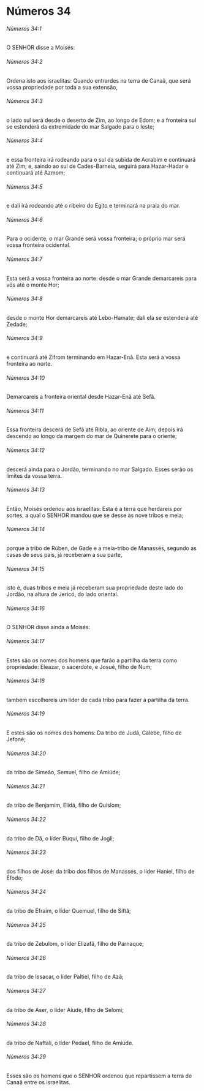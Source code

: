 # Números 34

###### Números 34:1

O SENHOR disse a Moisés:

###### Números 34:2

Ordena isto aos israelitas: Quando entrardes na terra de Canaã, que será vossa propriedade por toda a sua extensão,

###### Números 34:3

o lado sul será desde o deserto de Zim, ao longo de Edom; e a fronteira sul se estenderá da extremidade do mar Salgado para o leste;

###### Números 34:4

e essa fronteira irá rodeando para o sul da subida de Acrabim e continuará até Zim; e, saindo ao sul de Cades-Barneia, seguirá para Hazar-Hadar e continuará até Azmom;

###### Números 34:5

e dali irá rodeando até o ribeiro do Egito e terminará na praia do mar.

###### Números 34:6

Para o ocidente, o mar Grande será vossa fronteira; o próprio mar será vossa fronteira ocidental.

###### Números 34:7

Esta será a vossa fronteira ao norte: desde o mar Grande demarcareis para vós até o monte Hor;

###### Números 34:8

desde o monte Hor demarcareis até Lebo-Hamate; dali ela se estenderá até Zedade;

###### Números 34:9

e continuará até Zifrom terminando em Hazar-Enã. Esta será a vossa fronteira ao norte.

###### Números 34:10

Demarcareis a fronteira oriental desde Hazar-Enã até Sefã.

###### Números 34:11

Essa fronteira descerá de Sefã até Ribla, ao oriente de Aim; depois irá descendo ao longo da margem do mar de Quinerete para o oriente;

###### Números 34:12

descerá ainda para o Jordão, terminando no mar Salgado. Esses serão os limites da vossa terra.

###### Números 34:13

Então, Moisés ordenou aos israelitas: Esta é a terra que herdareis por sortes, a qual o SENHOR mandou que se desse às nove tribos e meia;

###### Números 34:14

porque a tribo de Rúben, de Gade e a meia-tribo de Manassés, segundo as casas de seus pais, já receberam a sua parte,

###### Números 34:15

isto é, duas tribos e meia já receberam sua propriedade deste lado do Jordão, na altura de Jericó, do lado oriental.

###### Números 34:16

O SENHOR disse ainda a Moisés:

###### Números 34:17

Estes são os nomes dos homens que farão a partilha da terra como propriedade: Eleazar, o sacerdote, e Josué, filho de Num;

###### Números 34:18

também escolhereis um líder de cada tribo para fazer a partilha da terra.

###### Números 34:19

E estes são os nomes dos homens: Da tribo de Judá, Calebe, filho de Jefoné;

###### Números 34:20

da tribo de Simeão, Semuel, filho de Amiúde;

###### Números 34:21

da tribo de Benjamim, Elidá, filho de Quislom;

###### Números 34:22

da tribo de Dã, o líder Buqui, filho de Jogli;

###### Números 34:23

dos filhos de José: da tribo dos filhos de Manassés, o líder Haniel, filho de Éfode;

###### Números 34:24

da tribo de Efraim, o líder Quemuel, filho de Siftã;

###### Números 34:25

da tribo de Zebulom, o líder Elizafã, filho de Parnaque;

###### Números 34:26

da tribo de Issacar, o líder Paltiel, filho de Azã;

###### Números 34:27

da tribo de Aser, o líder Aiude, filho de Selomi;

###### Números 34:28

da tribo de Naftali, o líder Pedael, filho de Amiúde.

###### Números 34:29

Esses são os homens que o SENHOR ordenou que repartissem a terra de Canaã entre os israelitas.

